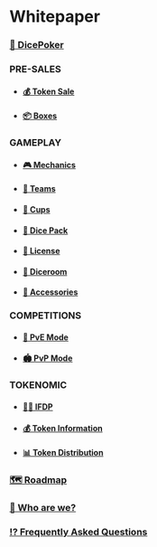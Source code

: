 # Whitepaper

### [🎲 DicePoker](1presentation.md)

### **PRE-SALES**

- #### [💰 Token Sale](1tokensell.md)

- #### [📦 Boxes](1box.md)

### **GAMEPLAY**

- #### [🎮 Mechanics](1gameplay.md)

- #### [💎 Teams](1diceteam.md)

- #### [🥃 Cups](1dicecup.md)

- #### [🎲 Dice Pack](1dicepack.md)

- #### [💎 License](1gamelicence.md)

- #### [🎰 Diceroom](1diceroom.md)

- #### [🧩 Accessories](1accessories.md)

### **COMPETITIONS**

- #### [🤜 PvE Mode](dicerway.md)

- #### [🏟 PvP Mode](pvpmode.md)

### **TOKENOMIC**

- #### [👮🏻 IFDP](1oracle.md)

- #### [💰 Token Information](1infotoken.md)

- #### [📊 Token Distribution](1distributiontoken.md)

### [🗺 Roadmap](1roadmap.md)

### [👥 Who are we?](1box.md)

### [⁉️ Frequently Asked Questions](faqs.md)
